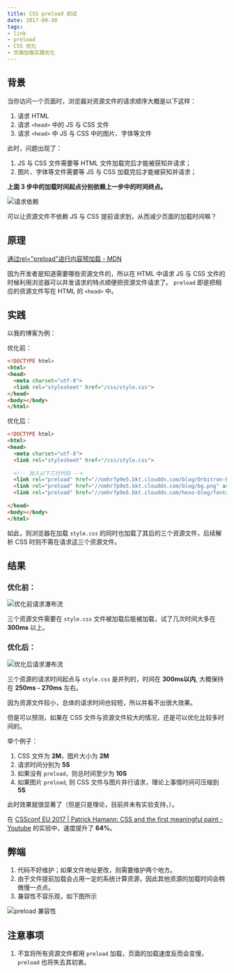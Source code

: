 ```yaml
---
title: CSS preload 初试
date: 2017-09-30
tags:
- link
- preload
- CSS 优化
- 页面加载实践优化
---
```


## 背景
当你访问一个页面时，浏览器对资源文件的请求顺序大概是以下这样：

1. 请求 HTML
2. 请求 `<head>` 中的 JS 与 CSS 文件
3. 请求 `<head>` 中 JS 与 CSS 中的图片、字体等文件

此时，问题出现了：

1. JS 与 CSS 文件需要等 HTML 文件加载完后才能被获知并请求；
2. 图片、字体等文件需要等 JS 与 CSS 加载完后才能被获知并请求；

**上面 3 步中的加载时间起点分别依赖上一步中的时间终点。**

![请求依赖](http://omhr7p9e5.bkt.clouddn.com/hexo-blog/load-sequence.png)

可以让资源文件不依赖 JS 与 CSS 提前请求到，从而减少页面的加载时间嘛？

## 原理
[通过rel="preload"进行内容预加载 - MDN](https://developer.mozilla.org/zh-CN/docs/Web/HTML/Preloading_content)

因为开发者是知道需要哪些资源文件的，所以在 HTML 中请求 JS 与 CSS 文件的时候利用浏览器可以并发请求的特点顺便把资源文件请求了。
`preload` 即是把相应的资源文件写在 HTML 的 `<head>` 中。

## 实践
以我的博客为例：

优化前：

``` HTML
<!DOCTYPE html>
<html>
<head>
  <meta charset="utf-8">
  <link rel="stylesheet" href="/css/style.css">
</head>
<body></body>
</html>
```

优化后：

``` HTML
<!DOCTYPE html>
<html>
<head>
  <meta charset="utf-8">
  <link rel="stylesheet" href="/css/style.css">
  
  <!-- 加入以下三行代码 -->
  <link rel="preload" href="//omhr7p9e5.bkt.clouddn.com/blog/Orbitron-Black.ttf" as="font" type="font/ttf" crossorigin="anonymous">
  <link rel="preload" href="//omhr7p9e5.bkt.clouddn.com/blog/bg.png" as="image">
  <link rel="preload" href="//omhr7p9e5.bkt.clouddn.com/hexo-blog/fontawesome-webfont.woff?v=" as="font" type="font/woff" crossorigin="anonymous">
  
</head>
<body></body>
</html>
```
如此，则浏览器在加载 `style.css` 的同时也加载了其后的三个资源文件，后续解析 CSS 时则不需在请求这三个资源文件。

## 结果
### 优化前：

![优化前请求瀑布流](http://omhr7p9e5.bkt.clouddn.com/hexo-blog/preload-1.png)

三个资源文件需要在 `style.css` 文件被加载后能被加载，试了几次时间大多在 **300ms** 以上。

### 优化后：

![优化后请求瀑布流](http://omhr7p9e5.bkt.clouddn.com/hexo-blog/preload-2.png)

三个资源的请求时间起点与 `style.css` 是并列的，时间在 **300ms以内**, 大概保持在 **250ms - 270ms** 左右。

因为资源文件较小，总体的请求时间也较短，所以并看不出很大效果。

但是可以预测，如果在 CSS 文件与资源文件较大的情况，还是可以优化比较多时间的。

举个例子：

1. CSS 文件为 **2M**，图片大小为 **2M**
2. 请求时间分别为 **5S**
3. 如果没有 `preload`，则总时间至少为 **10S**
4. 如果图片 `preload`, 则 CSS 文件与图片并行请求，理论上事情时间可压缩到 **5S**

此时效果就很显著了（但是只是理论，目前并未有实验支持，）。

在 [CSSconf EU 2017 | Patrick Hamann: CSS and the first meaningful paint - Youtube](https://www.youtube.com/watch?v=4pQ2byAoIX0&index=3&list=PL37ZVnwpeshF0XmpjKBJ3-0kvr3b5ZpJR) 的实验中，速度提升了 **64%**。

## 弊端

1. 代码不好维护；如果文件地址更改，则需要维护两个地方。
2. 由于文件提前加载会占用一定的系统计算资源，因此其他资源的加载时间会稍微慢一点点。
3. 兼容性不容乐观，如下图所示

![preload 兼容性](http://omhr7p9e5.bkt.clouddn.com/hexo-blog/preload/caniuse.png)

## 注意事项
1. 不宜将所有资源文件都用 `preload` 加载，页面的加载速度反而会变慢，`preload` 也将失去其初衷。